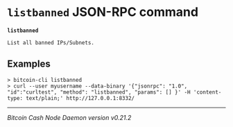 `listbanned` JSON-RPC command
=============================

**`listbanned`**

```
List all banned IPs/Subnets.
```

Examples
--------

```
> bitcoin-cli listbanned 
> curl --user myusername --data-binary '{"jsonrpc": "1.0", "id":"curltest", "method": "listbanned", "params": [] }' -H 'content-type: text/plain;' http://127.0.0.1:8332/
```

***

*Bitcoin Cash Node Daemon version v0.21.2*
